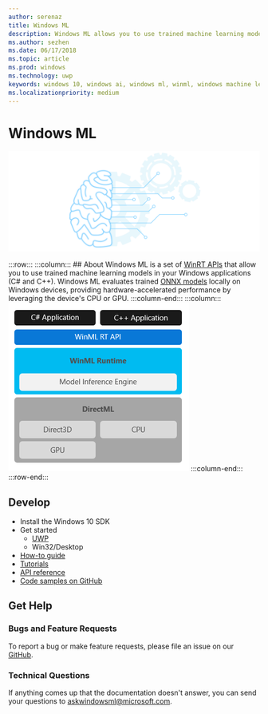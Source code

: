 ```yaml
---
author: serenaz
title: Windows ML
description: Windows ML allows you to use trained machine learning models in your Windows applications.
ms.author: sezhen
ms.date: 06/17/2018
ms.topic: article
ms.prod: windows
ms.technology: uwp
keywords: windows 10, windows ai, windows ml, winml, windows machine learning
ms.localizationpriority: medium
---
```


# Windows ML

![Windows ML graphic](images/winai.png)

:::row:::
    :::column:::
        ## About
        Windows ML is a set of [WinRT APIs](https://docs.microsoft.com/uwp/api/windows.ai.machinelearning) that allow you to use trained machine learning models in your Windows applications (C# and C++). Windows ML evaluates trained [ONNX models](https://onnx.ai) locally on Windows devices, providing hardware-accelerated performance by leveraging the device's CPU or GPU.
    :::column-end:::
    :::column:::
        ![windows ml layers](images/winml-layers.png)
    :::column-end:::
:::row-end:::

## Develop

- Install the Windows 10 SDK
- Get started
    - [UWP](get-started.md)
    - Win32/Desktop
- [How-to guide](how-to.md)
- [Tutorials](tutorials.md)
- [API reference](https://docs.microsoft.com/uwp/api/windows.ai.machinelearning)
- [Code samples on GitHub](https://github.com/Microsoft/Windows-Machine-Learning)

## Get Help

### Bugs and Feature Requests

To report a bug or make feature requests, please file an issue on our [GitHub](https://github.com/Microsoft/Windows-Machine-Learning).

### Technical Questions

If anything comes up that the documentation doesn't answer, you can send your questions to askwindowsml@microsoft.com.